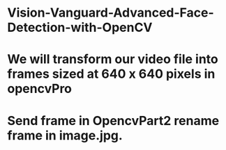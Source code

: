 # Vision-Vanguard-Advanced-Face-Detection-with-OpenCV
# We will transform our video file into frames sized at 640 x 640 pixels in opencvPro
# Send frame in  OpencvPart2 rename frame in image.jpg.




